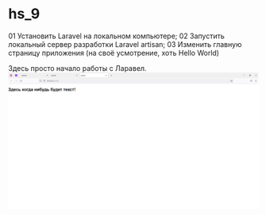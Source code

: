 # hs_9

01 Установить Laravel на локальном компьютере;
02 Запустить локальный сервер разработки Laravel artisan;
03 Изменить главную страницу приложения (на своё усмотрение, хоть Hello World)

Здесь просто начало работы с Ларавел.
<img src='/1.png'>
